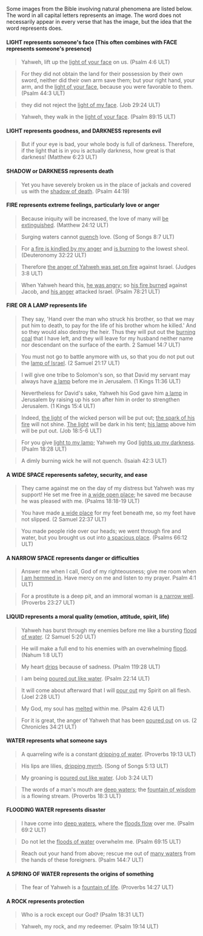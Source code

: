 

Some images from the Bible involving natural phenomena are listed below. The word in all capital letters represents an image. The word does not necessarily appear in every verse that has the image, but the idea that the word represents does.

#### LIGHT represents someone's face  (This often combines with FACE represents someone's presence)

<blockquote>Yahweh, lift up the <u>light of your face</u> on us. (Psalm 4:6 ULT)</blockquote>


>For they did not obtain the land for their possession by their own sword,
>neither did their own arm save them;
>but your right hand, your arm, and the <u>light of your face</u>,
>because you were favorable to them. (Psalm 44:3 ULT)


<blockquote>they did not reject the <u>light of my face</u>. (Job 29:24 ULT)</blockquote>


>Yahweh, they walk in the <u>light of your face</u>. (Psalm 89:15 ULT)



#### LIGHT represents goodness, and DARKNESS represents evil


>But if your eye is bad, your whole body is full of darkness. Therefore, if the light that is in you is actually darkness, how great is that darkness!  (Matthew 6:23 ULT)


#### SHADOW or DARKNESS represents death

>Yet you have severely broken us in the place of jackals and covered us with the <u>shadow of death</u>. (Psalm 44:19)


#### FIRE represents extreme feelings, particularly love or anger

>Because iniquity will be increased, the love of many will <u>be extinguished</u>. (Matthew 24:12 ULT)


<blockquote>Surging waters cannot <u>quench</u> love. (Song of Songs 8:7 ULT)</blockquote>


>For <u>a fire is kindled by my anger</u> and <u>is burning</u> to the lowest sheol.  (Deuteronomy 32:22 ULT)


<blockquote>Therefore <u>the anger of Yahweh was set on fire</u> against Israel. (Judges 3:8 ULT)</blockquote>


>When Yahweh heard this, <u>he was angry</u>; so <u>his fire burned</u> against Jacob, and <u>his anger</u> attacked Israel. (Psalm 78:21 ULT)


#### FIRE OR A LAMP represents life

>They say, 'Hand over the man who struck his brother, so that we may put him to death, to pay for the life of his brother whom he killed.' And so they would also destroy the heir. Thus they will put out the <u>burning coal</u> that I have left, and they will leave for my husband neither name nor descendant on the surface of the earth. 2 Samuel 14:7 ULT)


<blockquote>You must not go to battle anymore with us, so that you do not put out the <u>lamp of Israel</u>. (2 Samuel 21:17 ULT) </blockquote>


>I will give one tribe to Solomon's son, so that David my servant may always have <u>a lamp</u> before me in Jerusalem. (1 Kings 11:36 ULT)


<blockquote>Nevertheless for David's sake, Yahweh his God gave him <u>a lamp</u> in Jerusalem by raising up his son after him in order to strengthen Jerusalem. (1 Kings 15:4 ULT)</blockquote>


>Indeed, <u>the light</u> of the wicked person will be put out; <u>the spark of his fire</u> will not shine. <u>The light</u> will be dark in his tent; <u>his lamp</u> above him will be put out. (Job 18:5-6 ULT)


<blockquote>For you give <u>light to my lamp</u>; Yahweh my God <u>lights up my darkness</u>. (Psalm 18:28 ULT)</blockquote>


>A dimly burning wick he will not quench.  (Isaiah 42:3 ULT)


#### A WIDE SPACE reperesents safetey, security, and ease

>They came against me on the day of my distress but Yahweh was my support!
>He set me free in <u>a wide open place</u>; he saved me because he was pleased with me.  (Psalms 18:18-19 ULT)

>You have made <u>a wide place</u> for my feet beneath me,
>so my feet have not slipped. (2 Samuel 22:37 ULT)

>You made people ride over our heads;
>we went through fire and water,
>but you brought us out into <u>a spacious place</u>.  (Psalms 66:12 ULT)


#### A NARROW SPACE represents danger or difficulties

>Answer me when I call, God of my righteousness;
>give me room when <u>I am hemmed in</u>.
>Have mercy on me and listen to my prayer. Psalm 4:1 ULT)

>For a prostitute is a deep pit,
>and an immoral woman is <u>a narrow well</u>. (Proverbs 23:27 ULT)


#### LIQUID represents a moral quality (emotion, attitude, spirit, life)

>Yahweh has burst through my enemies before me like a bursting <u>flood of water</u>. (2 Samuel 5:20 ULT)


<blockquote>He will make a full end to his enemies with an overwhelming <u>flood</u>. (Nahum 1:8 ULT)</blockquote>


>My heart <u>drips</u> because of sadness. (Psalm 119:28 ULT)


<blockquote>I am being <u>poured out like water</u>. (Psalm 22:14 ULT) </blockquote>


>It will come about afterward that I will <u>pour out</u> my Spirit on all flesh. (Joel 2:28 ULT)


<blockquote>My God, my soul has <u>melted</u> within me. (Psalm 42:6 ULT)</blockquote>


> For it is great, the anger of Yahweh that has been <u>poured out</u> on us. (2 Chronicles 34:21 ULT)


#### WATER represents what someone says

>A quarreling wife is a constant <u>dripping of water</u>. (Proverbs 19:13 ULT)


<blockquote>His lips are lilies, <u>dripping myrrh</u>. (Song of Songs 5:13 ULT)</blockquote>


>My groaning is <u>poured out like water</u>. (Job 3:24 ULT)


<blockquote>The words of a man's mouth are <u>deep waters</u>; the <u>fountain of wisdom</u> is a flowing stream. (Proverbs 18:3 ULT)</blockquote>


#### FLOODING WATER represents disaster

>I have come into <u>deep waters</u>, where the <u>floods flow</u> over me. (Psalm 69:2 ULT)


<blockquote>Do not let the <u>floods of water</u> overwhelm me. (Psalm 69:15 ULT)</blockquote>


>Reach out your hand from above; rescue me out of <u>many waters</u> from the hands of these foreigners. (Psalm 144:7 ULT)

#### A SPRING OF WATER represents the origins of something

>The fear of Yahweh is a <u>fountain of life</u>.  (Proverbs 14:27 ULT)


#### A ROCK represents protection

>Who is a rock except our God?  (Psalm 18:31 ULT)


<blockquote>Yahweh, my rock, and my redeemer.  (Psalm 19:14 ULT)</blockquote>




